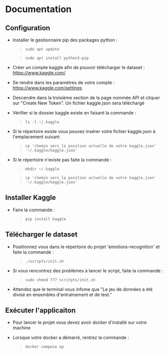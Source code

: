 # Documentation

## Configuration 
- Installer le gestionnaire pip des packages python :
    > `sudo apt update` 

    > `sudo apt install python3-pip`

- Créer un compte kaggle afin de pouvoir télécharger le dataset : https://www.kaggle.com/

- Se rendre dans les paramètres de votre compte : https://www.kaggle.com/settings

- Descendre dans la troisième section de la page nommée API et cliquer sur "Create New Token".
Un fichier kaggle.json sera téléchargé

- Vérifier si le dossier kaggle existe en faisant la commande :
    > `ls -l ~/.kaggle`

- Si le répertoire existe vous pouvez insérer votre fichier kaggle.json à l'emplacement suivant 
    > `cp 'chemin vers la position actuelle de votre kaggle.json' '~/.kaggle/kaggle.json'`

- Si le répertoire n'existe pas faite la commande :
    > `mkdir ~/.kaggle`

    > `cp 'chemin vers la position actuelle de votre kaggle.json' '~/.kaggle/kaggle.json'`

## Installer Kaggle
- Faire la commande :
    > `pip install kaggle`

## Télécharger le dataset
- Positionnez vous dans le répertoire du projet 'emotions-recognition' et faite la commande :
    > `./scripts/init.sh`

- Si vous rencontrez des problèmes à lancer le script, faite la commande :
    > `sudo chmod 777 scritpts/init.sh`

- Attendez que le terminal vous infome que "Le jeu de données a été divisé en ensembles d'entraînement et de test."

## Exécuter l'applicaiton
- Pour lancer le projet vous devez avoir docker d'installé sur votre machine

- Lorsque votre docker a démarré, rentrez la commande :
    > `docker compose up`

